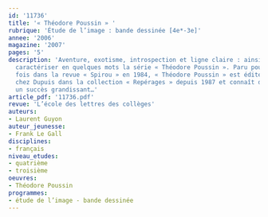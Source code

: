 ```yaml
---
id: '11736'
title: '« Théodore Poussin » '
rubrique: 'Étude de l’image : bande dessinée [4e*-3e]'
annee: '2006'
magazine: '2007'
pages: '5'
description: 'Aventure, exotisme, introspection et ligne claire : ainsi pourrait-on
  caractériser en quelques mots la série « Théodore Poussin ». Paru pour la première
  fois dans la revue « Spirou » en 1984, « Théodore Poussin » est édité en douze albums
  chez Dupuis dans la collection « Repérages » depuis 1987 et connaît discrètement
  un succès grandissant…'
article_pdf: '11736.pdf'
revue: 'L’école des lettres des collèges'
auteurs:
- Laurent Guyon
auteur_jeunesse:
- Frank Le Gall
disciplines:
- français
niveau_etudes:
- quatrième
- troisième
oeuvres:
- Théodore Poussin
programmes:
- étude de l’image - bande dessinée
---
```

